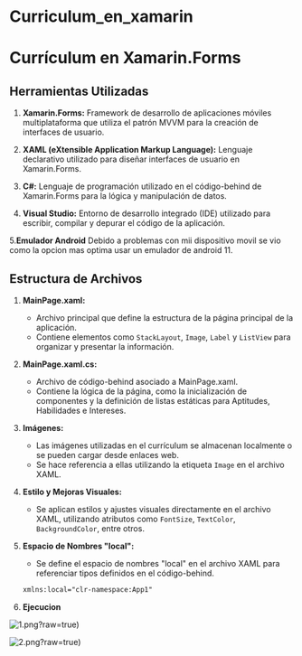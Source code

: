 # Curriculum_en_xamarin
# Currículum en Xamarin.Forms

## Herramientas Utilizadas

1. **Xamarin.Forms:** Framework de desarrollo de aplicaciones móviles multiplataforma que utiliza el patrón MVVM para la creación de interfaces de usuario.

2. **XAML (eXtensible Application Markup Language):** Lenguaje declarativo utilizado para diseñar interfaces de usuario en Xamarin.Forms.

3. **C#:** Lenguaje de programación utilizado en el código-behind de Xamarin.Forms para la lógica y manipulación de datos.

4. **Visual Studio:** Entorno de desarrollo integrado (IDE) utilizado para escribir, compilar y depurar el código de la aplicación.

5.**Emulador Android** Debido a problemas con mii dispositivo movil se vio como la opcion mas optima usar un emulador de android 11. 

## Estructura de Archivos

1. **MainPage.xaml:**
   - Archivo principal que define la estructura de la página principal de la aplicación.
   - Contiene elementos como `StackLayout`, `Image`, `Label` y `ListView` para organizar y presentar la información.

2. **MainPage.xaml.cs:**
   - Archivo de código-behind asociado a MainPage.xaml.
   - Contiene la lógica de la página, como la inicialización de componentes y la definición de listas estáticas para Aptitudes, Habilidades e Intereses.

3. **Imágenes:**
   - Las imágenes utilizadas en el currículum se almacenan localmente o se pueden cargar desde enlaces web.
   - Se hace referencia a ellas utilizando la etiqueta `Image` en el archivo XAML.

4. **Estilo y Mejoras Visuales:**
   - Se aplican estilos y ajustes visuales directamente en el archivo XAML, utilizando atributos como `FontSize`, `TextColor`, `BackgroundColor`, entre otros.

5. **Espacio de Nombres "local":**
   - Se define el espacio de nombres "local" en el archivo XAML para referenciar tipos definidos en el código-behind.

   ```xml
   xmlns:local="clr-namespace:App1"

6. **Ejecucion**
   
![1](https://github.com/Famirlol/Imagen).png?raw=true)

![2](https://github.com/Famirlol/Imagen).png?raw=true)


